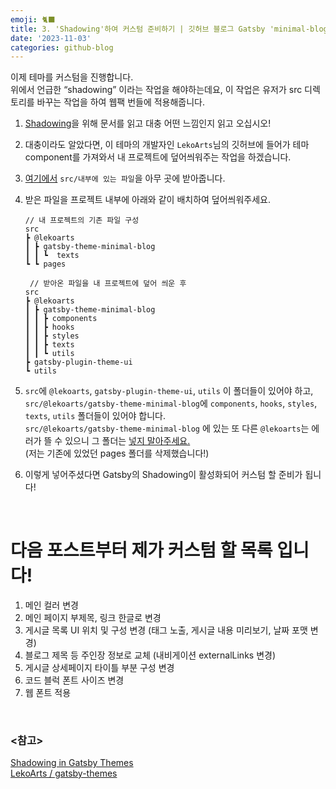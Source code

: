 ```yaml
---
emoji: 🐈‍⬛
title: 3. 'Shadowing'하여 커스텀 준비하기 | 깃허브 블로그 Gatsby 'minimal-blog' 테마로 마이그레이션 하기
date: '2023-11-03'
categories: github-blog
---
```


이제 테마를 커스텀을 진행합니다.  
위에서 언급한 “shadowing” 이라는 작업을 해야하는데요, 이 작업은 유저가 src 디렉토리를 바꾸는 작업을 하여 웹팩 번들에 적용해줍니다.

1. [Shadowing](https://www.gatsbyjs.com/docs/how-to/plugins-and-themes/shadowing/)을 위해 문서를 읽고 대충 어떤 느낌인지 읽고 오십시오!
2. 대충이라도 알았다면, 이 테마의 개발자인 `LekoArts`님의 깃허브에 들어가 테마 component를 가져와서 내 프로젝트에 덮어씌워주는 작업을 하겠습니다.
3. [여기에서](https://github.com/LekoArts/gatsby-themes/tree/main/themes/gatsby-theme-minimal-blog) `src/내부에 있는 파일`을 아무 곳에 받아줍니다.
4. 받은 파일을 프로젝트 내부에 아래와 같이 배치하여 덮어씌워주세요.

   ```
   // 내 프로젝트의 기존 파일 구성
   src
   ┣ @lekoarts
   ┃ ┣ gatsby-theme-minimal-blog
   ┃ ┃ ┗  texts
   ┗ ┗ pages

    // 받아온 파일을 내 프로젝트에 덮어 씌운 후
   src
   ┣ @lekoarts
   ┃ ┣ gatsby-theme-minimal-blog
   ┃ ┃ ┣ components
   ┃ ┃ ┣ hooks
   ┃ ┃ ┣ styles
   ┃ ┃ ┣ texts
   ┃ ┃ ┗ utils
   ┣ gatsby-plugin-theme-ui
   ┗ utils

   ```

5. `src`에 `@lekoarts`, `gatsby-plugin-theme-ui`, `utils` 이 폴더들이 있어야 하고,  
   `src/@lekoarts/gatsby-theme-minimal-blog`에 `components`, `hooks`, `styles`, `texts`, `utils` 폴더들이 있어야 합니다.  
   `src/@lekoarts/gatsby-theme-minimal-blog` 에 있는 또 다른 `@lekoarts`는 에러가 뜰 수 있으니 그 폴더는 <u>넣지 말아주세요.</u>  
   (저는 기존에 있었던 pages 폴더를 삭제했습니다!)

6. 이렇게 넣어주셨다면 Gatsby의 Shadowing이 활성화되어 커스텀 할 준비가 됩니다!

<br />

# 다음 포스트부터 제가 커스텀 할 목록 입니다!

1. 메인 컬러 변경
2. 메인 페이지 부제목, 링크 한글로 변경
3. 게시글 목록 UI 위치 및 구성 변경 (태그 노출, 게시글 내용 미리보기, 날짜 포맷 변경)
4. 블로그 제목 등 주인장 정보로 교체 (내비게이션 externalLinks 변경)
5. 게시글 상세페이지 타이틀 부분 구성 변경
6. 코드 블럭 폰트 사이즈 변경
7. 웹 폰트 적용

<br />

### \<참고>

[Shadowing in Gatsby Themes](https://www.gatsbyjs.com/docs/how-to/plugins-and-themes/shadowing/)  
[LekoArts / gatsby-themes](https://github.com/LekoArts/gatsby-themes/tree/main/themes/gatsby-theme-minimal-blog)
